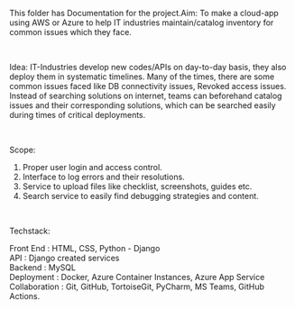 This folder has Documentation for the project.Aim: 
To make a cloud-app using AWS or Azure to help IT industries maintain/catalog inventory for common issues which they face.

<br>

Idea: 
IT-Industries develop new codes/APIs on day-to-day basis, they also deploy them in systematic timelines.
Many of the times, there are some common issues faced like DB connectivity issues, Revoked access issues.
Instead of searching solutions on internet, teams can beforehand catalog issues and their corresponding
solutions, which can be searched easily during times of critical deployments.

<br>

Scope: 
1. Proper user login and access control.
2. Interface to log errors and their resolutions.
3. Service to upload files like checklist, screenshots, guides etc.
4. Search service to easily find debugging strategies and content.

<br>

Techstack:

Front End : HTML, CSS, Python - Django <br>
API : Django created services <br>
Backend : MySQL <br>
Deployment : Docker, Azure Container Instances, Azure App Service <br>
Collaboration : Git, GitHub, TortoiseGit, PyCharm, MS Teams, GitHub Actions. <br>